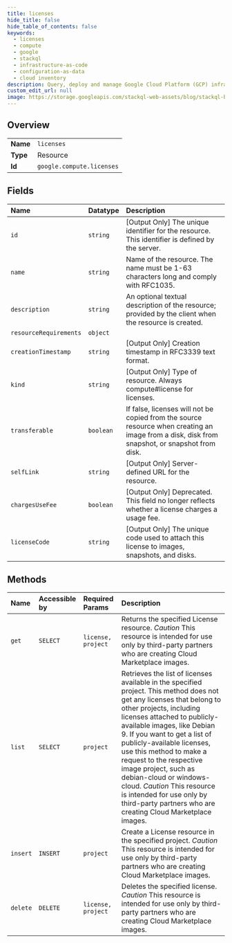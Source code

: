 ```yaml
---
title: licenses
hide_title: false
hide_table_of_contents: false
keywords:
  - licenses
  - compute
  - google    
  - stackql
  - infrastructure-as-code
  - configuration-as-data
  - cloud inventory
description: Query, deploy and manage Google Cloud Platform (GCP) infrastructure and resources using SQL
custom_edit_url: null
image: https://storage.googleapis.com/stackql-web-assets/blog/stackql-blog-post-featured-image.png
---
```

  
    

## Overview
<table><tbody>
<tr><td><b>Name</b></td><td><code>licenses</code></td></tr>
<tr><td><b>Type</b></td><td>Resource</td></tr>
<tr><td><b>Id</b></td><td><code>google.compute.licenses</code></td></tr>
</tbody></table>

## Fields
| Name | Datatype | Description |
|:-----|:---------|:------------|
| `id` | `string` | [Output Only] The unique identifier for the resource. This identifier is defined by the server. |
| `name` | `string` | Name of the resource. The name must be 1-63 characters long and comply with RFC1035. |
| `description` | `string` | An optional textual description of the resource; provided by the client when the resource is created. |
| `resourceRequirements` | `object` |  |
| `creationTimestamp` | `string` | [Output Only] Creation timestamp in RFC3339 text format. |
| `kind` | `string` | [Output Only] Type of resource. Always compute#license for licenses. |
| `transferable` | `boolean` | If false, licenses will not be copied from the source resource when creating an image from a disk, disk from snapshot, or snapshot from disk. |
| `selfLink` | `string` | [Output Only] Server-defined URL for the resource. |
| `chargesUseFee` | `boolean` | [Output Only] Deprecated. This field no longer reflects whether a license charges a usage fee. |
| `licenseCode` | `string` | [Output Only] The unique code used to attach this license to images, snapshots, and disks. |
## Methods
| Name | Accessible by | Required Params | Description |
|:-----|:--------------|:----------------|:------------|
| `get` | `SELECT` | `license, project` | Returns the specified License resource. *Caution* This resource is intended for use only by third-party partners who are creating Cloud Marketplace images.  |
| `list` | `SELECT` | `project` | Retrieves the list of licenses available in the specified project. This method does not get any licenses that belong to other projects, including licenses attached to publicly-available images, like Debian 9. If you want to get a list of publicly-available licenses, use this method to make a request to the respective image project, such as debian-cloud or windows-cloud. *Caution* This resource is intended for use only by third-party partners who are creating Cloud Marketplace images.  |
| `insert` | `INSERT` | `project` | Create a License resource in the specified project. *Caution* This resource is intended for use only by third-party partners who are creating Cloud Marketplace images.  |
| `delete` | `DELETE` | `license, project` | Deletes the specified license. *Caution* This resource is intended for use only by third-party partners who are creating Cloud Marketplace images.  |
